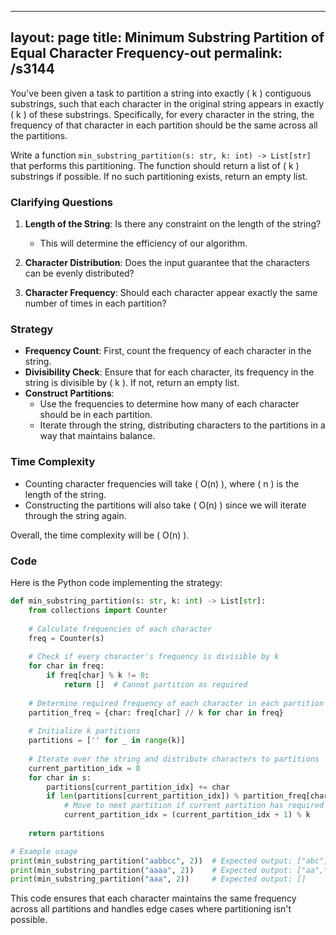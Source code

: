
---
layout: page
title:  Minimum Substring Partition of Equal Character Frequency-out
permalink: /s3144
---

You've been given a task to partition a string into exactly \( k \) contiguous substrings, such that each character in the original string appears in exactly \( k \) of these substrings. Specifically, for every character in the string, the frequency of that character in each partition should be the same across all the partitions.

Write a function `min_substring_partition(s: str, k: int) -> List[str]` that performs this partitioning. The function should return a list of \( k \) substrings if possible. If no such partitioning exists, return an empty list.

### Clarifying Questions

1. **Length of the String**: Is there any constraint on the length of the string?
   - This will determine the efficiency of our algorithm.
   
2. **Character Distribution**: Does the input guarantee that the characters can be evenly distributed?

3. **Character Frequency**: Should each character appear exactly the same number of times in each partition?

### Strategy

- **Frequency Count**: First, count the frequency of each character in the string.
- **Divisibility Check**: Ensure that for each character, its frequency in the string is divisible by \( k \). If not, return an empty list.
- **Construct Partitions**:
  - Use the frequencies to determine how many of each character should be in each partition.
  - Iterate through the string, distributing characters to the partitions in a way that maintains balance.
  
### Time Complexity

- Counting character frequencies will take \( O(n) \), where \( n \) is the length of the string.
- Constructing the partitions will also take \( O(n) \) since we will iterate through the string again.

Overall, the time complexity will be \( O(n) \).

### Code

Here is the Python code implementing the strategy:

```python
def min_substring_partition(s: str, k: int) -> List[str]:
    from collections import Counter
    
    # Calculate frequencies of each character
    freq = Counter(s)
    
    # Check if every character's frequency is divisible by k
    for char in freq:
        if freq[char] % k != 0:
            return []  # Cannot partition as required
    
    # Determine required frequency of each character in each partition
    partition_freq = {char: freq[char] // k for char in freq}
    
    # Initialize k partitions
    partitions = ['' for _ in range(k)]
    
    # Iterate over the string and distribute characters to partitions
    current_partition_idx = 0
    for char in s:
        partitions[current_partition_idx] += char
        if len(partitions[current_partition_idx]) % partition_freq[char] == 0:
            # Move to next partition if current partition has required frequency of this char
            current_partition_idx = (current_partition_idx + 1) % k
    
    return partitions

# Example usage
print(min_substring_partition("aabbcc", 2))  # Expected output: ["abc","abc"]
print(min_substring_partition("aaaa", 2))    # Expected output: ["aa","aa"]
print(min_substring_partition("aaa", 2))     # Expected output: []
```

This code ensures that each character maintains the same frequency across all partitions and handles edge cases where partitioning isn't possible.